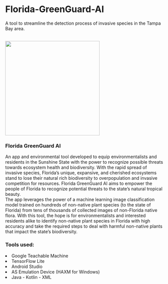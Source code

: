 # Florida-GreenGuard-AI

A tool to streamline the detection process of invasive species in the Tampa Bay area.

</br>
<img src="https://landscapeforlife.colostate.edu/wp-content/uploads/2017/12/74_1459323-LGPT.jpg" height=300px></img>
</br>

<h3><b>Florida GreenGuard AI</b></h3>
An app and environmental tool developed to equip environmentalists and residents in the Sunshine State with the power to recognize possible threats towards ecosystem health and biodiversity. With the rapid spread of invasive species, Florida’s unique, expansive, and cherished ecosystems stand to lose their natural rich biodiversity to overpopulation and invasive competition for resources. Florida GreenGuard AI aims to empower the people of Florida to recognize potential threats to the state’s natural tropical beauty.
</br>
The app leverages the power of a machine learning image classification model trained on hundreds of non-native plant species (to the state of Florida) from tens of thousands of collected images of non-Florida native flora. With this tool, the hope is for environmentalists and interested residents alike to identify non-native plant species in Florida with high accuracy and take the required steps to deal with harmful non-native plants that impact the state’s biodiversity.

<h3>Tools used:</h3>

<li>Google Teachable Machine</li>
<li>TensorFlow Lite</li>
<li>Android Studio</li>
<li>AS Emulation Device (HAXM for Windows)</li>
<li>Java - Kotlin - XML</li>
